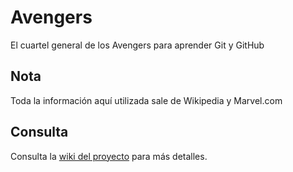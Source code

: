 # Avengers

El cuartel general de los Avengers para aprender Git y GitHub

## Nota
Toda la información aquí utilizada sale de Wikipedia y Marvel.com

## Consulta
Consulta la [wiki del proyecto](https://github.com/Jjonas777/AvengersEDU-demo.wiki.git) para más detalles.
